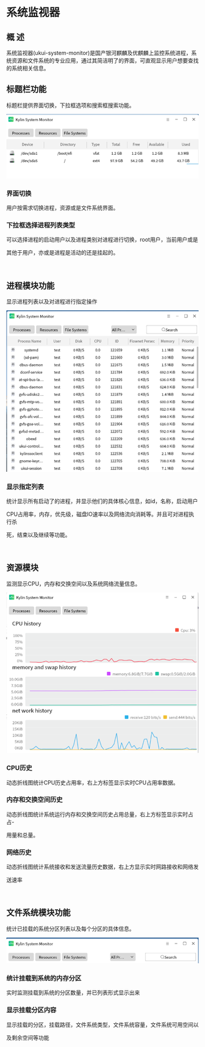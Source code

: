 # 系统监视器
## 概 述 
系统监视器(ukui-system-monitor)是国产银河麒麟及优麒麟上监控系统进程，系统资源和文件系统的专业应用，通过其简洁明了的界面，可直观显示用户想要查找的系统相关信息。
<br>

## 标题栏功能
标题栏提供界面切换，下拉框选项和搜索框搜索功能。

![图 1 系统监视器标题栏-big](image/1.png)
<br>

### 界面切换
用户按需求切换进程，资源或是文件系统界面。

### 下拉框选择进程列表类型
可以选择进程的启动用户以及进程类别对进程进行切换，root用户，当前用户或是

其他于用户，亦或是进程是活动的还是挂起的。

<br>

## 进程模块功能
显示进程列表以及对进程进行指定操作

![图 2 系统监视器进程内容-big](image/2.png)
<br>

### 显示指定列表
统计显示所有启动了的进程，并显示他们的具体核心信息，如id，名称，启动用户

CPU占用率，内存，优先级，磁盘IO速率以及网络流向消耗等。并且可对进程执行杀

死，结束以及继续等功能。

<br>

## 资源模块
监测显示CPU，内存和交换空间以及系统网络流量信息。

![图 3 系统监视器资源内容-big](image/3.png)
<br>

### CPU历史
动态折线图统计CPU历史占用率，右上方标签显示实时CPU占用率数据。

### 内存和交换空间历史
动态折线图统计系统运行内存和交换空间历史占用总量，右上方标签显示实时占占-

用量和总量。

### 网络历史
动态折线图统计系统接收和发送流量历史数据，右上方显示实时网路接收和网络发

送速率

<br>

## 文件系统模块功能
统计已挂载的系统分区列表以及每个分区的具体信息。

![图 4 系统监视器文件系统内容-big](image/4.png)
<br>

### 统计挂载到系统的内存分区
实时监测挂载到系统的分区数量，并已列表形式显示出来

### 显示挂载分区内容
显示挂载的分区，挂载路径，文件系统类型，文件系统容量，文件系统可用空间以

及剩余空间等功能
